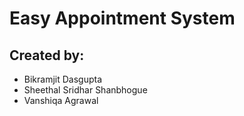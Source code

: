 # Easy Appointment System

## Created by:
- Bikramjit Dasgupta
- Sheethal Sridhar Shanbhogue
- Vanshiqa Agrawal
